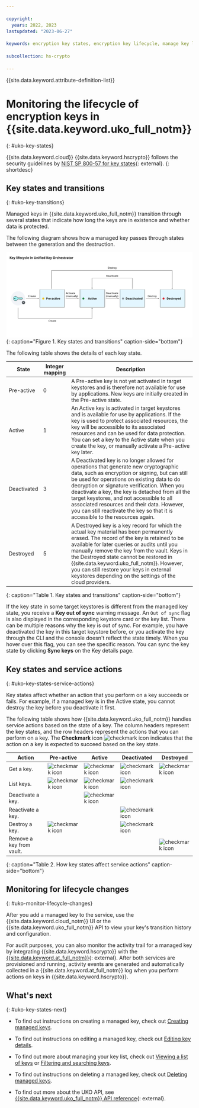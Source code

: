 ```yaml
---

copyright:
  years: 2022, 2023
lastupdated: "2023-06-27"

keywords: encryption key states, encryption key lifecycle, manage key lifecycle, Unified Key Orchestrator, UKO keys

subcollection: hs-crypto

---
```



{{site.data.keyword.attribute-definition-list}}




# Monitoring the lifecycle of encryption keys in {{site.data.keyword.uko_full_notm}}
{: #uko-key-states}

{{site.data.keyword.cloud}} {{site.data.keyword.hscrypto}} follows the security guidelines by [NIST SP 800-57 for key states](https://www.nist.gov/publications/recommendation-key-management-part-1-general-0){: external}.
{: shortdesc}

## Key states and transitions
{: #uko-key-transitions}

Managed keys in {{site.data.keyword.uko_full_notm}} transition through several states that indicate how long the keys are in existence and whether data is protected.

The following diagram shows how a managed key passes through states between the generation and the destruction.

![Key states and transitions](/images/uko-key-states.svg "Key states and transitions"){: caption="Figure 1. Key states and transitions" caption-side="bottom"}

The following table shows the details of each key state.

| State       | Integer mapping | Description |
|-------------|-----------------|-------------|
| Pre-active  |        0        | A Pre-active key is not yet activated in target keystores and is therefore not available for use by applications. New keys are initially created in the Pre-active state. |
| Active      |        1        | An Active key is activated in target keystores and is available for use by applications. If the key is used to protect associated resources, the key will be accessible to its associated resources and can be used for data protection. You can set a key to the Active state when you create the key, or manually activate a Pre-active key later. |
| Deactivated |        3        | A Deactivated key is no longer allowed for operations that generate new cryptographic data, such as encryption or signing, but can still be used for operations on existing data to do decryption or signature verification. When you deactivate a key, the key is detached from all the target keystores, and not accessible to all associated resources and their data. However, you can still reactivate the key so that it is accessible to the resources again. |
| Destroyed   |        5        | A Destroyed key is a key record for which the actual key material has been permanently erased. The record of the key is retained to be available for later queries or audits until you manually remove the key from the vault. Keys in the Destroyed state cannot be restored in {{site.data.keyword.uko_full_notm}}. However, you can still restore your keys in external keystores depending on the settings of the cloud providers. |
{: caption="Table 1. Key states and transitions" caption-side="bottom"}

If the key state in some target keystores is different from the managed key state, you receive a **Key out of sync** warning message. An `Out of sync` flag is also displayed in the corresponding keystore card or the key list. There can be multiple reasons why the key is out of sync. For example, you have deactivated the key in this target keystore before, or you activate the key through the CLI and the console doesn't reflect the state timely. When you hover over this flag, you can see the specific reason. You can sync the key state by clicking **Sync keys** on the Key details page.

## Key states and service actions
{: #uko-key-states-service-actions}

Key states affect whether an action that you perform on a key succeeds or fails. For example, if a managed key is in the Active state, you cannot destroy the key before you deactivate it first.

The following table shows how {{site.data.keyword.uko_full_notm}} handles service actions based on the state of a key. The column headers represent the key states, and the row headers represent the actions that you can perform on a key. The **Checkmark** icon ![checkmark icon](../icons/checkmark-icon.svg "Checkmark") indicates that the action on a key is expected to succeed based on the key state.

| Action | Pre-active | Active | Deactivated | Destroyed |
| ------ | ------ | ---------- | ----------- | --------- |
| Get a key. | ![checkmark icon](../icons/checkmark-icon.svg "Checkmark") | ![checkmark icon](../icons/checkmark-icon.svg "Checkmark") | ![checkmark icon](../icons/checkmark-icon.svg "Checkmark") |![checkmark icon](../icons/checkmark-icon.svg "Checkmark")|
| List keys. | ![checkmark icon](../icons/checkmark-icon.svg "Checkmark") | ![checkmark icon](../icons/checkmark-icon.svg "Checkmark") | ![checkmark icon](../icons/checkmark-icon.svg "Checkmark") |   |
| Deactivate a key. |  | ![checkmark icon](../icons/checkmark-icon.svg "Checkmark") |     |   |
| Reactivate a key. |     |     | ![checkmark icon](../icons/checkmark-icon.svg "Checkmark") |   |
| Destroy a key. | ![checkmark icon](../icons/checkmark-icon.svg "Checkmark") |  | ![checkmark icon](../icons/checkmark-icon.svg "Checkmark") |   |
| Remove a key from vault. |     |     |     | ![checkmark icon](../icons/checkmark-icon.svg "Checkmark") |
{: caption="Table 2. How key states affect service actions" caption-side="bottom"}



## Monitoring for lifecycle changes
{: #uko-monitor-lifecycle-changes}

After you add a managed key to the service, use the {{site.data.keyword.cloud_notm}} UI  or the {{site.data.keyword.uko_full_notm}} API  to view your key's transition history and configuration.

For audit purposes, you can also monitor the activity trail for a managed key by integrating {{site.data.keyword.hscrypto}} with the [{{site.data.keyword.at_full_notm}}](/docs/activity-tracker?topic=activity-tracker-getting-started){: external}. After both services are provisioned and running, activity events are generated and automatically collected in a {{site.data.keyword.at_full_notm}} log when you perform actions on keys in {{site.data.keyword.hscrypto}}.


## What's next
{: #uko-key-states-next}

- To find out instructions on creating a managed key, check out [Creating managed keys](/docs/hs-crypto?topic=hs-crypto-create-managed-keys).

- To find out instructions on editing a managed key, check out [Editing key details](/docs/hs-crypto?topic=hs-crypto-edit-kms-keys).
  
- To find out more about managing your key list, check out [Viewing a list of keys](/docs/hs-crypto?topic=hs-crypto-view-key-list) or [Filtering and searching keys](/docs/hs-crypto?topic=hs-crypto-search-key-list).

- To find out instructions on deleting a managed key, check out [Deleting managed keys](/docs/hs-crypto?topic=hs-crypto-delete-managed-keys).

 
- To find out more about the UKO API, see [{{site.data.keyword.uko_full_notm}} API reference](/apidocs/uko){: external}. 





